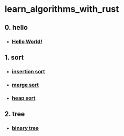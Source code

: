 # learn_algorithms_with_rust

## 0. hello
   - ### [Hello World!](./src/hello/hello.rs)

## 1. sort
   - ### [insertion sort](./src/sort/insertion.rs)
   - ### [merge sort](./src/sort/merge.rs)
   - ### [heap sort](./src/sort/heap.rs)

## 2. tree
   - ### [binary tree](./src/tree/binary.rs)
